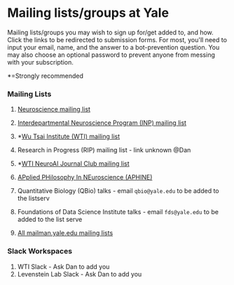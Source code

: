 # Mailing lists/groups at Yale

Mailing lists/groups you may wish to sign up for/get added to, and how. Click the links to be redirected to submission forms. For most, you'll need to input your email, name, and the answer to a bot-prevention question. You may also choose an optional password to prevent anyone from messing with your subscription.

*=Strongly recommended  

### Mailing Lists
1. [Neuroscience mailing list](https://mailman.yale.edu/mailman/listinfo/neuroscience)
2. [Interdepartmental Neuroscience Program (INP) mailing list](https://mailman.yale.edu/mailman/listinfo/inp_general)
3. *[Wu Tsai Institute (WTI) mailing list](https://mailman.yale.edu/mailman/listinfo/wti-members)
4. Research in Progress (RIP) mailing list - link unknown @Dan
5. *[WTI NeuroAI Journal Club mailing list](https://mailman.yale.edu/mailman/listinfo/wti-neuro-ai-jc)
6. [APplied PHilosophy In NEuroscience (APHINE)](https://yaleconnect.yale.edu/aphine/home/)
7. Quantitative Biology (QBio) talks - email `qbio@yale.edu` to be added to the listserv
8. Foundations of Data Science Institute talks - email `fds@yale.edu` to be added to the list serve


9. [All mailman.yale.edu mailing lists](https://mailman.yale.edu/mailman/listinfo/)


### Slack Workspaces
1. WTI Slack - Ask Dan to add you
2. Levenstein Lab Slack - Ask Dan to add you
